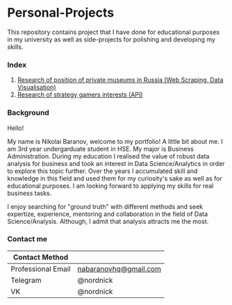 # Personal-Projects
This repository contains project that I have done for educational purposes in my university as well as side-projects for polishing and developing my skills. 

### Index
1. [Research of position of private museums in Russia (Web Scraping, Data Visualisation)](https://github.com/nordnick/Personal-Projects/tree/master/Research%20of%20position%20of%20private%20museums%20in%20Russia)
2. [Research of strategy gamers interests (API)](https://github.com/nordnick/Personal-Projects/tree/master/Research%20of%20strategy%20gamers%20interests)

### Background

Hello!

My name is Nikolai Baranov, welcome to my portfolio! A little bit about me. I am 3rd year undergarduate student in HSE. My major is Business Administration. During my education I realised the value of robust data analysis for business and took an interest in Data Science/Analytics in order to explore this topic further. Over the years I accumulated skill and knowledge in this field and used them for my curiosity's sake as well as for educational purposes. I am looking forward to applying my skills for real business tasks.

I enjoy searching for "ground truth" with different methods and seek expertize, experience, mentoring and collaboration in the field of Data Science/Analysis. Although, I admit that analysis attracts me the most.

### Contact me
|Contact Method    |                     |
|------------------|---------------------|
|Professional Email|nabaranovhq@gmail.com|
|Telegram          |@nordnick            |
|VK                |@nordnick            |
